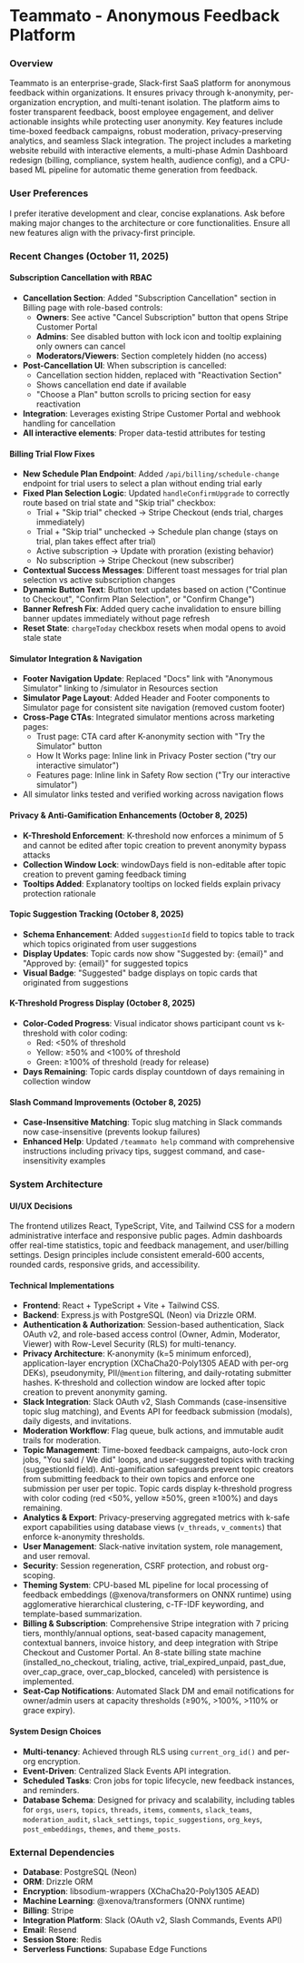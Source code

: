 # Teammato - Anonymous Feedback Platform

### Overview
Teammato is an enterprise-grade, Slack-first SaaS platform for anonymous feedback within organizations. It ensures privacy through k-anonymity, per-organization encryption, and multi-tenant isolation. The platform aims to foster transparent feedback, boost employee engagement, and deliver actionable insights while protecting user anonymity. Key features include time-boxed feedback campaigns, robust moderation, privacy-preserving analytics, and seamless Slack integration. The project includes a marketing website rebuild with interactive elements, a multi-phase Admin Dashboard redesign (billing, compliance, system health, audience config), and a CPU-based ML pipeline for automatic theme generation from feedback.

### User Preferences
I prefer iterative development and clear, concise explanations. Ask before making major changes to the architecture or core functionalities. Ensure all new features align with the privacy-first principle.

### Recent Changes (October 11, 2025)

#### Subscription Cancellation with RBAC
- **Cancellation Section**: Added "Subscription Cancellation" section in Billing page with role-based controls:
  - **Owners**: See active "Cancel Subscription" button that opens Stripe Customer Portal
  - **Admins**: See disabled button with lock icon and tooltip explaining only owners can cancel
  - **Moderators/Viewers**: Section completely hidden (no access)
- **Post-Cancellation UI**: When subscription is cancelled:
  - Cancellation section hidden, replaced with "Reactivation Section"
  - Shows cancellation end date if available
  - "Choose a Plan" button scrolls to pricing section for easy reactivation
- **Integration**: Leverages existing Stripe Customer Portal and webhook handling for cancellation
- **All interactive elements**: Proper data-testid attributes for testing

#### Billing Trial Flow Fixes
- **New Schedule Plan Endpoint**: Added `/api/billing/schedule-change` endpoint for trial users to select a plan without ending trial early
- **Fixed Plan Selection Logic**: Updated `handleConfirmUpgrade` to correctly route based on trial state and "Skip trial" checkbox:
  - Trial + "Skip trial" checked → Stripe Checkout (ends trial, charges immediately)
  - Trial + "Skip trial" unchecked → Schedule plan change (stays on trial, plan takes effect after trial)
  - Active subscription → Update with proration (existing behavior)
  - No subscription → Stripe Checkout (new subscriber)
- **Contextual Success Messages**: Different toast messages for trial plan selection vs active subscription changes
- **Dynamic Button Text**: Button text updates based on action ("Continue to Checkout", "Confirm Plan Selection", or "Confirm Change")
- **Banner Refresh Fix**: Added query cache invalidation to ensure billing banner updates immediately without page refresh
- **Reset State**: `chargeToday` checkbox resets when modal opens to avoid stale state

#### Simulator Integration & Navigation
- **Footer Navigation Update**: Replaced "Docs" link with "Anonymous Simulator" linking to /simulator in Resources section
- **Simulator Page Layout**: Added Header and Footer components to Simulator page for consistent site navigation (removed custom footer)
- **Cross-Page CTAs**: Integrated simulator mentions across marketing pages:
  - Trust page: CTA card after K-anonymity section with "Try the Simulator" button
  - How It Works page: Inline link in Privacy Poster section ("try our interactive simulator")
  - Features page: Inline link in Safety Row section ("Try our interactive simulator")
- All simulator links tested and verified working across navigation flows

#### Privacy & Anti-Gamification Enhancements (October 8, 2025)
- **K-Threshold Enforcement**: K-threshold now enforces a minimum of 5 and cannot be edited after topic creation to prevent anonymity bypass attacks
- **Collection Window Lock**: windowDays field is non-editable after topic creation to prevent gaming feedback timing
- **Tooltips Added**: Explanatory tooltips on locked fields explain privacy protection rationale

#### Topic Suggestion Tracking (October 8, 2025)
- **Schema Enhancement**: Added `suggestionId` field to topics table to track which topics originated from user suggestions
- **Display Updates**: Topic cards now show "Suggested by: {email}" and "Approved by: {email}" for suggested topics
- **Visual Badge**: "Suggested" badge displays on topic cards that originated from suggestions

#### K-Threshold Progress Display (October 8, 2025)
- **Color-Coded Progress**: Visual indicator shows participant count vs k-threshold with color coding:
  - Red: <50% of threshold
  - Yellow: ≥50% and <100% of threshold
  - Green: ≥100% of threshold (ready for release)
- **Days Remaining**: Topic cards display countdown of days remaining in collection window

#### Slash Command Improvements (October 8, 2025)
- **Case-Insensitive Matching**: Topic slug matching in Slack commands now case-insensitive (prevents lookup failures)
- **Enhanced Help**: Updated `/teammato help` command with comprehensive instructions including privacy tips, suggest command, and case-insensitivity examples

### System Architecture

#### UI/UX Decisions
The frontend utilizes React, TypeScript, Vite, and Tailwind CSS for a modern administrative interface and responsive public pages. Admin dashboards offer real-time statistics, topic and feedback management, and user/billing settings. Design principles include consistent emerald-600 accents, rounded cards, responsive grids, and accessibility.

#### Technical Implementations
- **Frontend**: React + TypeScript + Vite + Tailwind CSS.
- **Backend**: Express.js with PostgreSQL (Neon) via Drizzle ORM.
- **Authentication & Authorization**: Session-based authentication, Slack OAuth v2, and role-based access control (Owner, Admin, Moderator, Viewer) with Row-Level Security (RLS) for multi-tenancy.
- **Privacy Architecture**: K-anonymity (k=5 minimum enforced), application-layer encryption (XChaCha20-Poly1305 AEAD with per-org DEKs), pseudonymity, PII/`@mention` filtering, and daily-rotating submitter hashes. K-threshold and collection window are locked after topic creation to prevent anonymity gaming.
- **Slack Integration**: Slack OAuth v2, Slash Commands (case-insensitive topic slug matching), and Events API for feedback submission (modals), daily digests, and invitations.
- **Moderation Workflow**: Flag queue, bulk actions, and immutable audit trails for moderation.
- **Topic Management**: Time-boxed feedback campaigns, auto-lock cron jobs, "You said / We did" loops, and user-suggested topics with tracking (suggestionId field). Anti-gamification safeguards prevent topic creators from submitting feedback to their own topics and enforce one submission per user per topic. Topic cards display k-threshold progress with color coding (red <50%, yellow ≥50%, green ≥100%) and days remaining.
- **Analytics & Export**: Privacy-preserving aggregated metrics with k-safe export capabilities using database views (`v_threads`, `v_comments`) that enforce k-anonymity thresholds.
- **User Management**: Slack-native invitation system, role management, and user removal.
- **Security**: Session regeneration, CSRF protection, and robust org-scoping.
- **Theming System**: CPU-based ML pipeline for local processing of feedback embeddings (@xenova/transformers on ONNX runtime) using agglomerative hierarchical clustering, c-TF-IDF keywording, and template-based summarization.
- **Billing & Subscription**: Comprehensive Stripe integration with 7 pricing tiers, monthly/annual options, seat-based capacity management, contextual banners, invoice history, and deep integration with Stripe Checkout and Customer Portal. An 8-state billing state machine (installed_no_checkout, trialing, active, trial_expired_unpaid, past_due, over_cap_grace, over_cap_blocked, canceled) with persistence is implemented.
- **Seat-Cap Notifications**: Automated Slack DM and email notifications for owner/admin users at capacity thresholds (≥90%, >100%, >110% or grace expiry).

#### System Design Choices
- **Multi-tenancy**: Achieved through RLS using `current_org_id()` and per-org encryption.
- **Event-Driven**: Centralized Slack Events API integration.
- **Scheduled Tasks**: Cron jobs for topic lifecycle, new feedback instances, and reminders.
- **Database Schema**: Designed for privacy and scalability, including tables for `orgs`, `users`, `topics`, `threads`, `items`, `comments`, `slack_teams`, `moderation_audit`, `slack_settings`, `topic_suggestions`, `org_keys`, `post_embeddings`, `themes`, and `theme_posts`.

### External Dependencies

- **Database**: PostgreSQL (Neon)
- **ORM**: Drizzle ORM
- **Encryption**: libsodium-wrappers (XChaCha20-Poly1305 AEAD)
- **Machine Learning**: @xenova/transformers (ONNX runtime)
- **Billing**: Stripe
- **Integration Platform**: Slack (OAuth v2, Slash Commands, Events API)
- **Email**: Resend
- **Session Store**: Redis
- **Serverless Functions**: Supabase Edge Functions